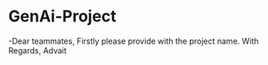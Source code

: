 # GenAi-Project
-Dear teammates,
Firstly please provide with the project name.
With Regards,
Advait
